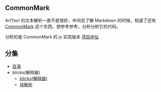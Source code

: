 ## CommonMark

ArtText 的文本解析一直不是很好，中间去了解 Markdown 的时候，知道了还有 [CommonMark](https://commonmark.org/) 这个东西，想参考参考，分析分析它的代码。

分析的是 CommonMark 的 js 实现版本 [项目地址](https://github.com/commonmark/commonmark.js)

## 分集

* [目录](/public/CommonMark/directory)
* blicks(解释器)
  * [blicks(解释器)](/public/CommonMark/blocks)
  * [块解析](/public/CommonMark/blocks之块解析)